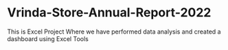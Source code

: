 # Vrinda-Store-Annual-Report-2022
This is Excel Project Where we have performed data analysis and created a dashboard using Excel Tools
